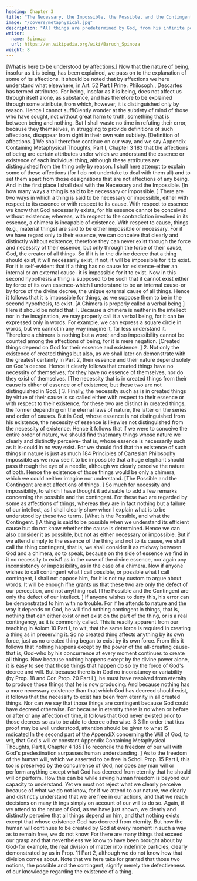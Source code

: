 ```yaml
---
heading: Chapter 3
title: "The Necessary, the Impossible, the Possible, and the Contingent"
image: "/covers/metaphysical.jpg"
description: "All things are predetermined by God, from his infinite power and not from his free will"
writer:
  name: Spinoza
  url: https://en.wikipedia.org/wiki/Baruch_Spinoza
weight: 8
---
```




[What is here to be understood by affections.] Now that the nature of being, insofur as it is being, has been explained, we pass on to the explanation of some of its affections. It should be noted that by affections we here understand what elsewhere, in Art. 52 Part I Prine. Philosoph., Descartes has termed attributes. For being, insofar as it is being, does not affect us through itself alone, as substance, and
has therefore to be explained through some attribute, from which, however, it is
distinguished only by reason. Hence I cannot suffiCiently wonder at the subtlety
of mind of those who have sought, not without great harm to truth, something that
is between being and nothing. But I shall waste no time in refuting their error, because they themselves, in struggling to provide definitions of such affections, disappear from sight in their own vain subtlety.
[Definition of affections. ] We shall therefore continue on our way, and we say 
Appendix Containing Metaphysical Thoughts, Part I, Chapter 3 183
that the affections of being are certain attributes under which we understand the
essence or existence of each individual thing, although these attributes are distinguished from the thing only by reason. I shall here attempt to explain some of
these affections (for I do not undertake to deal with them all) and to set them apart
from those designations that are not affections of any being. And in the first place
I shall deal with the Necessary and the Impossible.
[In how many ways a thing is said to be necessary or impossible. ] There are two
ways in which a thing is said to be necessary or impossible, either with respect to
its essence or with respect to its cause. With respect to essence we know that God
necessarily exists, for his essence cannot be conceived without existence; whereas,
with respect to the contradiction involved in its essence, a chimera is incapable
of existence. With respect to cause, things (e.g., material things) are said to be either impossible or necessary. For if we have regard only to their essence, we can
conceive that clearly and distinctly without existence; therefore they can never exist through the force and necessity of their essence, but only through the force of
their cause, God, the creator of all things. So if it is in the divine decree that a
thing should exist, it will necessarily exist; if not, it will be impossible for it to
exist. For it is self-evident that if a thing has no cause for existence-either an internal or an external cause- it is impossible for it to exist. Now in this second hypothesis a thing is supposed to be such that it cannot exist either by force of its
own essence-which I understand to be an internal cause-or by force of the divine decree, the unique external cause of all things. Hence it follows that it is impossible for things, as we suppose them to be in the second hypothesis, to exist.
[A Chimera is properly called a verbal being.] Here it should be noted that: I.
Because a chimera is neither in the intellect nor in the imagination, we may properly call it a verbal being, for it can be expressed only in words. For example, we
can express a square circle in words, but we cannot in any way imagine it, far less
understand it. Therefore a chimera is nothing but a word; and so impossibility
cannot be counted among the affections of being, for it is mere negation.
[Created things depend on God for their essence and existence. ] 2. Not only the
existence of created things but also, as we shall later on demonstrate with the greatest certainty in Part 2, their essence and their nature depend solely on God's decree. Hence it clearly follows that created things have no necessity of themselves;
for they have no essence of themselves, nor do they exist of themselves.
[The necessity that is in created things from their cause is either of essence or of
existence; but these two are not distinguished in God. ] 3. Finally, the necessity such
as is in created things by virtue of their cause is so called either with respect to
their essence or with respect to their existence; for these two are distinct in created things, the former depending on the eternal laws of nature, the latter on the
series and order of causes. But in God, whose essence is not distinguished from
his existence, the necessity of essence is likewise not distinguished from the necessity of existence. Hence it follows that if we were to conceive the entire order
of nature, we should find that many things whose nature we clearly and distinctly
perceive- that is, whose essence is necessarily such as it is-could in no way exist. For we should find that the existence of such things in nature is just as much 
184 Principles of Cartesian Philosophy
impossible as we now see it to be impossible that a huge elephant should pass
through the eye of a needle, although we clearly perceive the nature of both.
Hence the existence of those things would be only a chimera, which we could
neither imagine nor understand.
[The Possible and the Contingent are not affections of things. ] So much for necessity and impossibility, to which I have thought it advisable to add a few remarks concerning the possible and the contingent. For these two are regarded by
some as affections of things, whereas they are in fact nothing but a failure of our
intellect, as I shall clearly show when I explain what is to be understood by these
two terms.
[What is the Possible, and what the Contingent. ] A thing is said to be possible
when we understand its efficient cause but do not know whether the cause is determined. Hence we can also consider it as possible, but not as either necessary or
impossible. But if we attend simply to the essence of the thing and not to its cause,
we shall call the thing contingent, that is, we shall consider it as midway between
God and a chimera, so to speak, because on the side of essence we find in it no necessity to exist1 as in the case of the divine essence, nor again any inconsistency or
impossibility, as in the case of a chimera. Now if anyone wishes to call contingent
what I call possible, or possible what I call contingent, I shall not oppose him, for
it is not my custom to argue about words. It will be enough ifhe grants us that these
two are only the defect of our perception, and not anything real.
[The Possible and the Contingent are only the defect of our intellect. ] If anyone
wishes to deny this, his error can be demonstrated to him with no trouble. For if
he attends to nature and the way it depends on God, he will find nothing contingent in things, that is, nothing that can either exist or not exist on the part of
the thing, or is a real contingency, as it is commonly called. This is readily apparent from our teaching in Axiom 10 Part I, to wit, that the same force is required
in creating a thing as in preserving it. So no created thing affects anything by its
own force, just as no created thing began to exist by its own force. From this it follows that nothing happens except by the power of the all-creating cause-that is,
God-who by his concurrence at every moment continues to create all things.
Now because nothing happens except by the divine power alone, it is easy to see
that those things that happen do so by the force of God's decree and will. But because there is in God no inconstancy or variability (by Prop. 18 and Cor. Prop.
20 Part I ), he must have resolved from eternity to produce those things that he is
now producing. And because nothing has a more necessary existence than that
which God has decreed should exist, it follows that the necessity to exist has been
from eternity in all created things. Nor can we say that those things are contingent because God could have decreed otherwise. For because in eternity there is
no when or before or after or any affection of time, it follows that God never existed prior to those decrees so as to be able to decree otherwise. 3
3 [In order that tius proof may be well understood, attention should be given to what IS mdicated In
the second part of the AppendiX concerning the Will of God, to wit, that God's will or constant 
Appendix Containing Metaphysical Thoughts, Part I, Chapter 4 185
[To reconcile the freedom of our will with God's predestination surpasses human
understanding. ] As to the freedom of the human will, which we asserted to be free
in Schol. Prop. 15 Part I, this too is preserved by the concurrence of God, nor
does any man will or perform anything except what God has decreed from eternity that he should will or perform. How this can be while saving human freedom
is beyond our capacity to understand. Yet we must not reject what we clearly perceive because of what we do not know, for if we attend to our nature, we clearly
and distinctly understand that we are free in our actions, and that we reach decisions on many th ings simply on account of our will to do so. Again, if we attend
to the nature of God, as we have just shown, we clearly and distinctly perceive that
all things depend on him, and that nothing exists except that whose existence God
has decreed from eternity. But how the human will continues to be created by
God at every moment in such a way as to remain free, we do not know. For there
are many things that exceed our grasp and that nevertheless we know to have been
brought about by God-for example, the real division of matter into indefinite
particles, clearly demonstrated by us in Prop. 11 Part 2, although we do not know
how that division comes about.
Note that we here take for granted that those two notions, the possible and the
contingent, signify merely the defectiveness of our knowledge regarding the existence of a thing.



